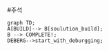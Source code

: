 #주석
```mermaid
graph TD;
A[BUILD]--> B[soulution_build];
B --> COMPLETE!;
DEBERG-->start_with_deburgging;
```
